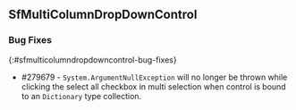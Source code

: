## SfMultiColumnDropDownControl

### Bug Fixes
{:#sfmulticolumndropdowncontrol-bug-fixes}

* \#279679 - `System.ArgumentNullException` will no longer be thrown while clicking the select all checkbox in multi selection when control is bound to an `Dictionary` type collection.
 